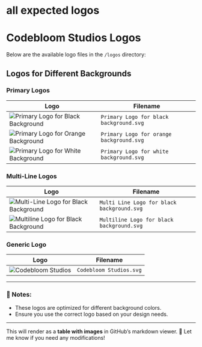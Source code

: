 # all expected logos
# Codebloom Studios Logos

Below are the available logo files in the `/logos` directory:

## Logos for Different Backgrounds

### Primary Logos
| Logo | Filename |
|------|----------|
| ![Primary Logo for Black Background](logos/Primary%20Logo%20for%20black%20background.svg) | `Primary Logo for black background.svg` |
| ![Primary Logo for Orange Background](logos/Primary%20Logo%20for%20orange%20background.svg) | `Primary Logo for orange background.svg` |
| ![Primary Logo for White Background](logos/Primary%20Logo%20for%20white%20background.svg) | `Primary Logo for white background.svg` |

### Multi-Line Logos
| Logo | Filename |
|------|----------|
| ![Multi-Line Logo for Black Background](logos/Multi%20Line%20Logo%20for%20black%20background.svg) | `Multi Line Logo for black background.svg` |
| ![Multiline Logo for Black Background](logos/Multiline%20Logo%20for%20black%20background.svg) | `Multiline Logo for black background.svg` |

### Generic Logo
| Logo | Filename |
|------|----------|
| ![Codebloom Studios](logos/Codebloom%20Studios.svg) | `Codebloom Studios.svg` |

---

### 📌 Notes:
- These logos are optimized for different background colors.
- Ensure you use the correct logo based on your design needs.

---

This will render as a **table with images** in GitHub’s markdown viewer. 🚀 Let me know if you need any modifications!
